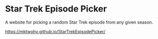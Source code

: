 # Star Trek Episode Picker
A website for picking a random Star Trek episode from any given season.

https://mktwohy.github.io/StarTrekEpisodePicker/

